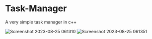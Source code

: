 # Task-Manager
A very simple task manager in c++


![Screenshot 2023-08-25 061310](https://github.com/code-grow/Task-Manager/assets/57804478/dc589307-a776-4334-a5c4-6291d463971d)
![Screenshot 2023-08-25 061351](https://github.com/code-grow/Task-Manager/assets/57804478/3d06bfb2-e6a3-4348-a0b8-9b563352bb3f)

